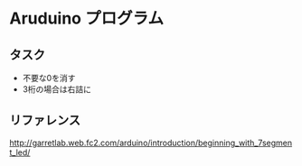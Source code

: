 # Aruduino プログラム

## タスク
- 不要な0を消す
- 3桁の場合は右詰に

## リファレンス
http://garretlab.web.fc2.com/arduino/introduction/beginning_with_7segment_led/
